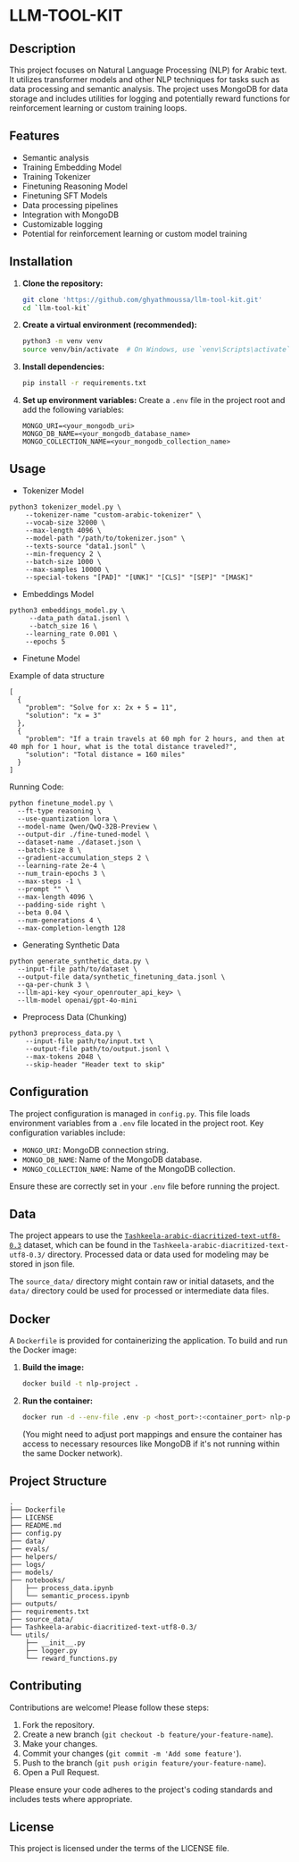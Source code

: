 # LLM-TOOL-KIT

## Description

This project focuses on Natural Language Processing (NLP) for Arabic text. It utilizes transformer models and other NLP techniques for tasks such as data processing and semantic analysis. The project uses MongoDB for data storage and includes utilities for logging and potentially reward functions for reinforcement learning or custom training loops.

## Features

*   Semantic analysis
*   Training Embedding Model
*   Training Tokenizer
*   Finetuning Reasoning Model
*   Finetuning SFT Models
*   Data processing pipelines
*   Integration with MongoDB
*   Customizable logging
*   Potential for reinforcement learning or custom model training

## Installation

1.  **Clone the repository:**
    ```bash
    git clone 'https://github.com/ghyathmoussa/llm-tool-kit.git'
    cd `llm-tool-kit`
    ```
2.  **Create a virtual environment (recommended):**
    ```bash
    python3 -m venv venv
    source venv/bin/activate  # On Windows, use `venv\Scripts\activate`
    ```
3.  **Install dependencies:**
    ```bash
    pip install -r requirements.txt
    ```
4.  **Set up environment variables:**
    Create a `.env` file in the project root and add the following variables:
    ```env
    MONGO_URI=<your_mongodb_uri>
    MONGO_DB_NAME=<your_mongodb_database_name>
    MONGO_COLLECTION_NAME=<your_mongodb_collection_name>
    ```

## Usage

* Tokenizer Model

```
python3 tokenizer_model.py \
    --tokenizer-name "custom-arabic-tokenizer" \
    --vocab-size 32000 \
    --max-length 4096 \
    --model-path "/path/to/tokenizer.json" \
    --texts-source "data1.jsonl" \
    --min-frequency 2 \
    --batch-size 1000 \
    --max-samples 10000 \
    --special-tokens "[PAD]" "[UNK]" "[CLS]" "[SEP]" "[MASK]"
```

* Embeddings Model

```
python3 embeddings_model.py \
     --data_path data1.jsonl \
     --batch_size 16 \
    --learning_rate 0.001 \
    --epochs 5
```

* Finetune Model

Example of data structure

```
[
  {
    "problem": "Solve for x: 2x + 5 = 11",
    "solution": "x = 3"
  },
  {
    "problem": "If a train travels at 60 mph for 2 hours, and then at 40 mph for 1 hour, what is the total distance traveled?",
    "solution": "Total distance = 160 miles"
  }
]
```

Running Code:

```
python finetune_model.py \
  --ft-type reasoning \
  --use-quantization lora \
  --model-name Qwen/QwQ-32B-Preview \
  --output-dir ./fine-tuned-model \
  --dataset-name ./dataset.json \
  --batch-size 8 \
  --gradient-accumulation_steps 2 \
  --learning-rate 2e-4 \
  --num_train-epochs 3 \
  --max-steps -1 \
  --prompt "" \
  --max-length 4096 \
  --padding-side right \
  --beta 0.04 \
  --num-generations 4 \
  --max-completion-length 128
```

* Generating Synthetic Data

```
python generate_synthetic_data.py \
  --input-file path/to/dataset \
  --output-file data/synthetic_finetuning_data.jsonl \
  --qa-per-chunk 3 \
  --llm-api-key <your_openrouter_api_key> \
  --llm-model openai/gpt-4o-mini
```

* Preprocess Data (Chunking)

```
python3 preprocess_data.py \
    --input-file path/to/input.txt \
    --output-file path/to/output.jsonl \
    --max-tokens 2048 \
    --skip-header "Header text to skip"
```
## Configuration

The project configuration is managed in `config.py`. This file loads environment variables from a `.env` file located in the project root. Key configuration variables include:

*   `MONGO_URI`: MongoDB connection string.
*   `MONGO_DB_NAME`: Name of the MongoDB database.
*   `MONGO_COLLECTION_NAME`: Name of the MongoDB collection.

Ensure these are correctly set in your `.env` file before running the project.

## Data

The project appears to use the [`Tashkeela-arabic-diacritized-text-utf8-0.3`](https://sourceforge.net/projects/tashkeela/files/Tashkeela-arabic-diacritized-text-utf8-0.3.zip/download) dataset, which can be found in the `Tashkeela-arabic-diacritized-text-utf8-0.3/` directory. Processed data or data used for modeling may be stored in json file.

The `source_data/` directory might contain raw or initial datasets, and the `data/` directory could be used for processed or intermediate data files.



## Docker

A `Dockerfile` is provided for containerizing the application. To build and run the Docker image:

1.  **Build the image:**
    ```bash
    docker build -t nlp-project .
    ```
2.  **Run the container:**
    ```bash
    docker run -d --env-file .env -p <host_port>:<container_port> nlp-project
    ```
    (You might need to adjust port mappings and ensure the container has access to necessary resources like MongoDB if it's not running within the same Docker network).

## Project Structure

```
.
├── Dockerfile
├── LICENSE
├── README.md
├── config.py
├── data/
├── evals/
├── helpers/
├── logs/
├── models/
├── notebooks/
│   ├── process_data.ipynb
│   └── semantic_process.ipynb
├── outputs/
├── requirements.txt
├── source_data/
├── Tashkeela-arabic-diacritized-text-utf8-0.3/
└── utils/
    ├── __init__.py
    ├── logger.py
    └── reward_functions.py
```

## Contributing

Contributions are welcome! Please follow these steps:

1.  Fork the repository.
2.  Create a new branch (`git checkout -b feature/your-feature-name`).
3.  Make your changes.
4.  Commit your changes (`git commit -m 'Add some feature'`).
5.  Push to the branch (`git push origin feature/your-feature-name`).
6.  Open a Pull Request.

Please ensure your code adheres to the project's coding standards and includes tests where appropriate.

## License

This project is licensed under the terms of the LICENSE file.